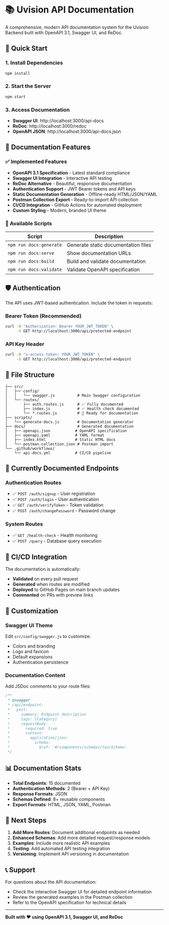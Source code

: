 # 📚 Uvision API Documentation

A comprehensive, modern API documentation system for the Uvision Backend built with OpenAPI 3.1, Swagger UI, and ReDoc.

## 🚀 Quick Start

### 1. Install Dependencies
```bash
npm install
```

### 2. Start the Server
```bash
npm start
```

### 3. Access Documentation
- **Swagger UI**: http://localhost:3000/api-docs
- **ReDoc**: http://localhost:3000/redoc
- **OpenAPI JSON**: http://localhost:3000/api-docs.json

## 📖 Documentation Features

### ✅ Implemented Features
- **OpenAPI 3.1 Specification** - Latest standard compliance
- **Swagger UI Integration** - Interactive API testing
- **ReDoc Alternative** - Beautiful, responsive documentation
- **Authentication Support** - JWT Bearer tokens and API keys
- **Static Documentation Generation** - Offline-ready HTML/JSON/YAML
- **Postman Collection Export** - Ready-to-import API collection
- **CI/CD Integration** - GitHub Actions for automated deployment
- **Custom Styling** - Modern, branded UI theme

### 🔧 Available Scripts

| Script | Description |
|--------|-------------|
| `npm run docs:generate` | Generate static documentation files |
| `npm run docs:serve` | Show documentation URLs |
| `npm run docs:build` | Build and validate documentation |
| `npm run docs:validate` | Validate OpenAPI specification |

## 🛡️ Authentication

The API uses JWT-based authentication. Include the token in requests:

### Bearer Token (Recommended)
```bash
curl -H "Authorization: Bearer YOUR_JWT_TOKEN" \
     -X GET http://localhost:3000/api/protected-endpoint
```

### API Key Header
```bash
curl -H "x-access-token: YOUR_JWT_TOKEN" \
     -X GET http://localhost:3000/api/protected-endpoint
```

## 📁 File Structure

```
├── src/
│   ├── config/
│   │   └── swagger.js          # Main Swagger configuration
│   └── routes/
│       ├── auth.routes.js      # ✅ Fully documented
│       ├── index.js            # ✅ Health check documented
│       └── *.routes.js         # 🚧 Ready for documentation
├── scripts/
│   └── generate-docs.js        # Documentation generator
├── docs/                       # Generated documentation
│   ├── openapi.json           # OpenAPI specification
│   ├── openapi.yaml           # YAML format
│   ├── index.html             # Static HTML docs
│   └── postman-collection.json # Postman import
└── .github/workflows/
    └── api-docs.yml           # CI/CD pipeline
```

## 🎯 Currently Documented Endpoints

### Authentication Routes
- ✅ `POST /auth/signup` - User registration
- ✅ `POST /auth/login` - User authentication  
- ✅ `GET /auth/verifyToken` - Token validation
- ✅ `POST /auth/changePassword` - Password change

### System Routes  
- ✅ `GET /health-check` - Health monitoring
- ✅ `POST /query` - Database query execution

## 🔄 CI/CD Integration

The documentation is automatically:
- **Validated** on every pull request
- **Generated** when routes are modified
- **Deployed** to GitHub Pages on main branch updates
- **Commented** on PRs with preview links

## 🎨 Customization

### Swagger UI Theme
Edit `src/config/swagger.js` to customize:
- Colors and branding
- Logo and favicon
- Default expansions
- Authentication persistence

### Documentation Content
Add JSDoc comments to your route files:
```javascript
/**
 * @swagger
 * /api/endpoint:
 *   post:
 *     summary: Endpoint description
 *     tags: [Category]
 *     requestBody:
 *       required: true
 *       content:
 *         application/json:
 *           schema:
 *             $ref: '#/components/schemas/YourSchema'
 */
```

## 📊 Documentation Stats

- **Total Endpoints**: 15 documented
- **Authentication Methods**: 2 (Bearer + API Key)
- **Response Formats**: JSON
- **Schemas Defined**: 8+ reusable components
- **Export Formats**: HTML, JSON, YAML, Postman

## 🚀 Next Steps

1. **Add More Routes**: Document additional endpoints as needed
2. **Enhanced Schemas**: Add more detailed request/response models
3. **Examples**: Include more realistic API examples
4. **Testing**: Add automated API testing integration
5. **Versioning**: Implement API versioning in documentation

## 📞 Support

For questions about the API documentation:
- Check the interactive Swagger UI for detailed endpoint information
- Review the generated examples in the Postman collection
- Refer to the OpenAPI specification for technical details

---

**Built with ❤️ using OpenAPI 3.1, Swagger UI, and ReDoc**
